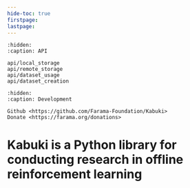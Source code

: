 ```yaml
---
hide-toc: true
firstpage:
lastpage:
---
```


[//]: # (```{toctree})

[//]: # (:hidden:)

[//]: # (:caption: Introduction)

[//]: # ()
[//]: # (content/basic_usage)

[//]: # (```)

```{toctree}
:hidden:
:caption: API

api/local_storage
api/remote_storage
api/dataset_usage
api/dataset_creation
```

```{toctree}
:hidden:
:caption: Development

Github <https://github.com/Farama-Foundation/Kabuki>
Donate <https://farama.org/donations>

```

# Kabuki is a Python library for conducting research in offline reinforcement learning
